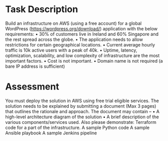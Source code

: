 # Task Description
Build an infrastructure on AWS (using a free account) for a global WordPress (https://wordpress.org/download/) application with the below requirements: 
• 30% of customers live in Ireland and 60% Singapore and the rest spread across the globe. 
• The application needs to allow restrictions for certain geographical locations. 
• Current average hourly traffic is 10k active users with a peak of 40k. 
• Uptime, latency, optimization, scalability, and low complexity of infrastructure are the most important factors. 
• Cost is not important. 
• Domain name is not required (a bare IP address is sufficient) 
# Assessment 
You must deploy the solution in AWS using free trial eligible services. 
The solution needs to be explained by submitting a document (Max 3 pages) that outlines the rationale and approach. 
The document may contain – 
• A high-level architecture diagram of the solution 
• A brief description of the various components/services used. 
Also please demonstrate: 
Terraform code for a part of the infrastructure. 
A sample Python code 
A sample Ansible playbook 
A sample Jenkins pipeline 
